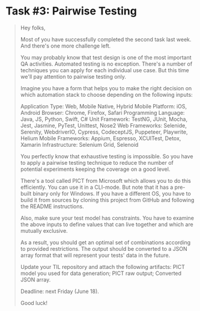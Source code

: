 # Task #3: Pairwise Testing

> Hey folks,
> 
> Most of you have successfully completed the second task last week. And there's one more challenge left.
> 
> You may probably know that test design is one of the most important QA activities. Automated testing is no exception. There's a number of techniques you can apply for each individual use case. But this time we'll pay attention to pairwise testing only.
> 
> Imagine you have a form that helps you to make the right decision on which automation stack to choose depending on the following inputs:
> 
> Application Type: Web, Mobile Native, Hybrid
> Mobile Platform: iOS, Android
> Browser: Chrome, Firefox, Safari
> Programming Language: Java, JS, Python, Swift, C#
> Unit Framework: TestNG, JUnit, Mocha, Jest, Jasmine, PyTest, Unittest, Nose2
> Web Frameworks: Selenide, Serenity, WebdriverIO, Cypress, CodeceptJS, Puppeteer, Playwrite, Helium
> Mobile Frameworks: Appium, Espresso, XCUITest, Detox, Xamarin
> Infrastructure: Selenium Grid, Selenoid
> 
> You perfectly know that exhaustive testing is impossible. So you have to apply a pairwise testing technique to reduce the number of potential experiments keeping the coverage on a good level.
> 
> There's a tool called PICT from Microsoft which allows you to do this efficiently. You can use it in a CLI-mode. But note that it has a pre-built binary only for Windows. If you have a different OS, you have to build it from sources by cloning this project from GitHub and following the README instructions.
> 
> Also, make sure your test model has constraints. You have to examine the above inputs to define values that can live together and which are mutually exclusive.
> 
> As a result, you should get an optimal set of combinations according to provided restrictions.
> The output should be converted to a JSON array format that will represent your tests' data in the future.
> 
> Update your TIL repository and attach the following artifacts:
> PICT model you used for data generation;
> PICT raw output;
> Converted JSON array.
> 
> Deadline: next Friday (June 18).
> 
> Good luck!